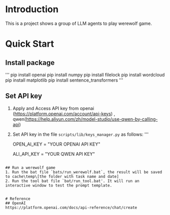 # Introduction

This is a project shows a group of LLM agents to play werewolf game.


# Quick Start

##  Install package 

'''
pip install openai
pip install numpy
pip install filelock
pip install wordcloud
pip install matplotlib
pip install sentence_transformers
'''

##  Set API key
1. Apply and Access API key from openai (https://platform.openai.com/account/api-keys) , qwen(https://help.aliyun.com/zh/model-studio/use-qwen-by-calling-api)

2. Set API key in the file `scripts/lib/keys_manager.py` as follows:
'''

    OPEN_AI_KEY = "YOUR OPENAI API KEY"

    ALI_API_KEY = "YOUR QWEN API KEY"

```

## Run a werewolf game
1. Run the bat file `bats/run_werewolf.bat`, the result will be saved to cache\temp\[the folder with task name and date]
2. Run the tool bat file `bat/run_tool.bat'. It will run an interactive window to test the prompt template.


# Reference
## OpenAI
https://platform.openai.com/docs/api-reference/chat/create